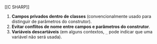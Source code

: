[[C SHARP]]

1. **Campos privados dentro de classes** (convencionalmente usado para distinguir de parâmetros do construtor).
2. **Evitar conflitos de nome entre campos e parâmetros do construtor**.
3. **Variáveis descartáveis** (em alguns contextos, `_` pode indicar que uma variável não será usada).